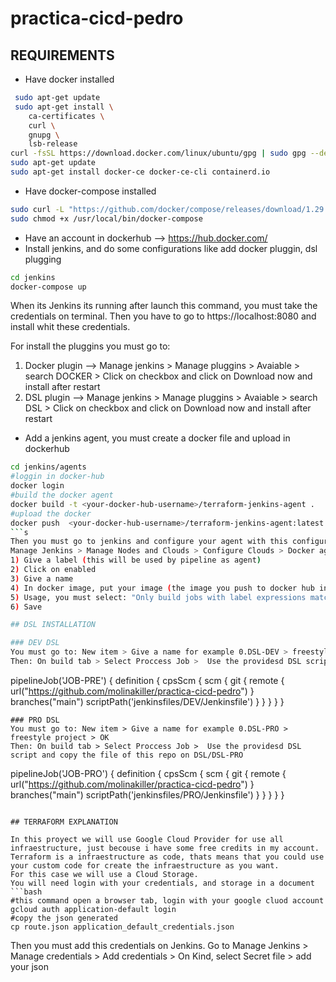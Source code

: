 # practica-cicd-pedro
## REQUIREMENTS

- Have docker installed
``` bash
 sudo apt-get update
 sudo apt-get install \
    ca-certificates \
    curl \
    gnupg \
    lsb-release
curl -fsSL https://download.docker.com/linux/ubuntu/gpg | sudo gpg --dearmor -o /usr/share/keyrings/docker-archive-keyring.gpg
sudo apt-get update
sudo apt-get install docker-ce docker-ce-cli containerd.io
```
- Have docker-compose installed
``` bash
sudo curl -L "https://github.com/docker/compose/releases/download/1.29.2/docker-compose-$(uname -s)-$(uname -m)" -o /usr/local/bin/docker-compose
sudo chmod +x /usr/local/bin/docker-compose
```
- Have an account in dockerhub --> https://hub.docker.com/
- Install jenkins, and do some configurations like add docker pluggin, dsl plugging 
``` bash
cd jenkins
docker-compose up
```
When its Jenkins its running after launch this command, you must take the credentials on terminal.
Then you have to go to https://localhost:8080 and install whit these credentials.

For install the pluggins you must go to:
1) Docker plugin --> Manage jenkins > Manage pluggins > Avaiable > search DOCKER > Click on checkbox and click on Download now and install after restart
2) DSL plugin --> Manage jenkins > Manage pluggins > Avaiable > search DSL > Click on checkbox and click on Download now and install after restart

- Add a jenkins agent, you must create a docker file and upload in dockerhub
``` bash
cd jenkins/agents
#loggin in docker-hub
docker login
#build the docker agent
docker build -t <your-docker-hub-username>/terraform-jenkins-agent .
#upload the docker
docker push  <your-docker-hub-username>/terraform-jenkins-agent:latest
```s
Then you must go to jenkins and configure your agent with this configurations
Manage Jenkins > Manage Nodes and Clouds > Configure Clouds > Docker agent templates...
1) Give a label (this will be used by pipeline as agent)
2) Click on enabled
3) Give a name
4) In docker image, put your image (the image you push to docker hub in the last step)
5) Usage, you must select: "Only build jobs with label expressions matching this node"
6) Save

## DSL INSTALLATION

### DEV DSL
You must go to: New item > Give a name for example 0.DSL-DEV > freestyle project > OK  
Then: On build tab > Select Proccess Job >  Use the providesd DSL script and copy the file of this repo on DSL/DSL-PRE
```
pipelineJob('JOB-PRE') {
    definition {
        cpsScm {
            scm {
                git {
                    remote {
                        url("https://github.com/molinakiller/practica-cicd-pedro")
                    }
                    branches("main")
                    scriptPath('jenkinsfiles/DEV/Jenkinsfile')
                }
            }
        }
    }
}
```
### PRO DSL
You must go to: New item > Give a name for example 0.DSL-PRO > freestyle project > OK  
Then: On build tab > Select Proccess Job >  Use the providesd DSL script and copy the file of this repo on DSL/DSL-PRO
```
pipelineJob('JOB-PRO') {
    definition {
        cpsScm {
            scm {
                git {
                    remote {
                        url("https://github.com/molinakiller/practica-cicd-pedro")
                    }
                    branches("main")
                    scriptPath('jenkinsfiles/PRO/Jenkinsfile')
                }
            }
        }
    }
}
```

## TERRAFORM EXPLANATION

In this proyect we will use Google Cloud Provider for use all infraestructure, just becouse i have some free credits in my account.
Terraform is a infraestructure as code, thats means that you could use your custom code for create the infraestructure as you want.
For this case we will use a Cloud Storage.
You will need login with your credentials, and storage in a document
```bash  
#this command open a browser tab, login with your google cluod account
gcloud auth application-default login
#copy the json generated
cp route.json application_default_credentials.json
```
Then you must add this credentials on Jenkins.
Go to Manage Jenkins > Manage credentials > Add credentials > On Kind, select Secret file > add your json



  
